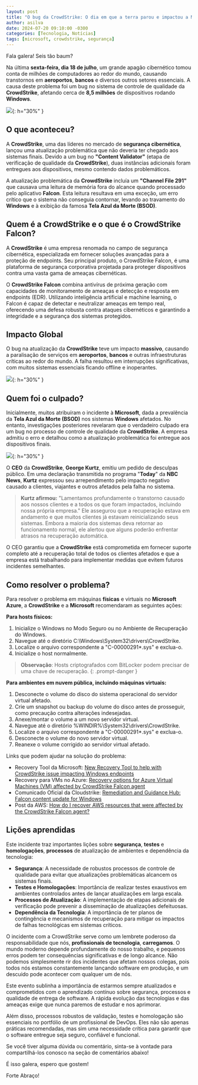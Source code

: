 ```yaml
---
layout: post
title: "O bug da CrowdStrike: O dia em que a terra parou e impactou a Microsoft"
author: asilva
date: 2024-07-20 09:10:00 -0300
categories: [Tecnologia, Notícias]
tags: [microsoft, crowdstrike, segurança]
---
```


Fala galera! Seis tão baum?

Na última **sexta-feira, dia 18 de julho**, um grande apagão cibernético tomou conta de milhões de computadores ao redor do mundo, causando transtornos em **aeroportos**, **bancos** e diversos outros setores essenciais. A causa deste problema foi um bug no sistema de controle de qualidade da **CrowdStrike**, afetando cerca de **8,5 milhões** de dispositivos rodando **Windows**.

![](/assets/img/85/cloudstrike01.png){: h="30%" }

## **O que aconteceu?**

A **CrowdStrike**, uma das líderes no mercado de **segurança cibernética**, lançou uma atualização problemática que não deveria ter chegado aos sistemas finais. Devido a um bug no **"Content Validator"** (etapa de verificação de qualidade da **CrowdStrike**), duas instâncias adicionais foram entregues aos dispositivos, mesmo contendo dados problemáticos. 

A atualização problemática da **CrowdStrike** incluía um **"Channel File 291"** que causava uma leitura de memória fora do alcance quando processado pelo aplicativo **Falcon**. Esta leitura resultava em uma exceção, um erro crítico que o sistema não conseguia contornar, levando ao travamento do **Windows** e à exibição da famosa **Tela Azul da Morte (BSOD)**. 

## **Quem é a CrowdStrike e o que é o CrowdStrike Falcon?**

A **CrowdStrike** é uma empresa renomada no campo de segurança cibernética, especializada em fornecer soluções avançadas para a proteção de endpoints. Seu principal produto, o CrowdStrike Falcon, é uma plataforma de segurança corporativa projetada para proteger dispositivos contra uma vasta gama de ameaças cibernéticas.

O **CrowdStrike Falcon** combina antivírus de próxima geração com capacidades de monitoramento de ameaças e detecção e resposta em endpoints (EDR). Utilizando inteligência artificial e machine learning, o Falcon é capaz de detectar e neutralizar ameaças em tempo real, oferecendo uma defesa robusta contra ataques cibernéticos e garantindo a integridade e a segurança dos sistemas protegidos.

## **Impacto Global**

O bug na atualização da **CrowdStrike** teve um impacto **massivo**, causando a paralisação de serviços em **aeroportos**, **bancos** e outras infraestruturas críticas ao redor do mundo. A falha resultou em interrupções significativas, com muitos sistemas essenciais ficando offline e inoperantes. 

![](/assets/img/85/cloudstrike02.jpg){: h="30%" }

## **Quem foi o culpado?**

Inicialmente, muitos atribuíram o incidente à **Microsoft**, dada a prevalência da **Tela Azul da Morte (BSOD)** nos sistemas **Windows** afetados. No entanto, investigações posteriores revelaram que o verdadeiro culpado era um bug no processo de controle de qualidade da **CrowdStrike**. A empresa admitiu o erro e detalhou como a atualização problemática foi entregue aos dispositivos finais.

![](/assets/img/85/cloudstrike03.jpg){: h="30%" }

O **CEO** da **CrowdStrike**, **George Kurtz**, emitiu um pedido de desculpas público. Em uma declaração transmitida no programa "**Today**" da **NBC News**, **Kurtz** expressou seu arrependimento pelo impacto negativo causado a clientes, viajantes e outros afetados pela falha no sistema.

>**Kurtz afirmou:** "Lamentamos profundamente o transtorno causado aos nossos clientes e a todos os que foram impactados, incluindo nossa própria empresa." Ele assegurou que a recuperação estava em andamento e que muitos clientes já estavam reinicializando seus sistemas. Embora a maioria dos sistemas deva retornar ao funcionamento normal, ele alertou que alguns poderão enfrentar atrasos na recuperação automática.

O CEO garantiu que a **CrowdStrike** está comprometida em fornecer suporte completo até a recuperação total de todos os clientes afetados e que a empresa está trabalhando para implementar medidas que evitem futuros incidentes semelhantes.

## **Como resolver o problema?**

Para resolver o problema em máquinas **físicas** e virtuais no **Microsoft Azure**, a **CrowdStrike** e a **Microsoft** recomendaram as seguintes ações:

**Para hosts físicos:**

1. Inicialize o Windows no Modo Seguro ou no Ambiente de Recuperação do Windows.
2. Navegue até o diretório C:\Windows\System32\drivers\CrowdStrike.
3. Localize o arquivo correspondente a "C-00000291*.sys" e exclua-o.
4. Inicialize o host normalmente.

>**Observação**: Hosts criptografados com BitLocker podem precisar de uma chave de recuperação.
{: .prompt-danger }

**Para ambientes em nuvem pública, incluindo máquinas virtuais:**

1. Desconecte o volume do disco do sistema operacional do servidor virtual afetado.
2. Crie um snapshot ou backup do volume do disco antes de prosseguir, como precaução contra alterações indesejadas.
3. Anexe/montar o volume a um novo servidor virtual.
4. Navegue até o diretório %WINDIR%\System32\drivers\CrowdStrike.
5. Localize o arquivo correspondente a "C-00000291*.sys" e exclua-o.
6. Desconecte o volume do novo servidor virtual.
7. Reanexe o volume corrigido ao servidor virtual afetado.

Links que podem ajudar na solução do problema:

- Recovery Tool da Microsoft: <a href="https://techcommunity.microsoft.com/t5/intune-customer-success/new-recovery-tool-to-help-with-crowdstrike-issue-impacting/ba-p/4196959" target="_blank">New Recovery Tool to help with CrowdStrike issue impacting Windows endpoints</a>
- Recovery para VMs no Azure: <a href="https://techcommunity.microsoft.com/t5/azure-compute-blog/recovery-options-for-azure-virtual-machines-vm-affected-by/ba-p/4196798" target="_blank">Recovery options for Azure Virtual Machines (VM) affected by CrowdStrike Falcon agent</a>
- Comunicado Oficial da Cloudstrike: <a href="https://www.crowdstrike.com/falcon-content-update-remediation-and-guidance-hub/" target="_blank">Remediation and Guidance Hub: Falcon content update for Windows</a>
- Post da AWS: <a href="https://repost.aws/en/knowledge-center/ec2-instance-crowdstrike-agent" target="_blank">How do I recover AWS resources that were affected by the CrowdStrike Falcon agent?</a>

## **Lições aprendidas**

Este incidente traz importantes lições sobre **segurança**, **testes** e **homologações**, **processos** de atualização de ambientes e dependência da tecnologia:

- **Segurança**: A necessidade de robustos processos de controle de qualidade para evitar que atualizações problemáticas alcancem os sistemas finais.
- **Testes e Homologações**: Importância de realizar testes exaustivos em ambientes controlados antes de lançar atualizações em larga escala.
- **Processos de Atualização**: A implementação de etapas adicionais de verificação pode prevenir a disseminação de atualizações defeituosas.
- **Dependência da Tecnologia**: A importância de ter planos de contingência e mecanismos de recuperação para mitigar os impactos de falhas tecnológicas em sistemas críticos.

O incidente com a CrowdStrike serve como um lembrete poderoso da responsabilidade que nós, **profissionais de tecnologia**, **carregamos**. O mundo moderno depende profundamente do nosso trabalho, e pequenos erros podem ter consequências significativas e de longo alcance. Não podemos simplesmente rir dos incidentes que afetam nossos colegas, pois todos nós estamos constantemente lançando software em produção, e um descuido pode acontecer com qualquer um de nós.

Este evento sublinha a importância de estarmos sempre atualizados e comprometidos com o aprendizado contínuo sobre segurança, processos e qualidade de entrega de software. A rápida evolução das tecnologias e das ameaças exige que nunca paremos de estudar e nos aprimorar.

Além disso, processos robustos de validação, testes e homologação são essenciais no portfólio de um profissional de DevOps. Eles não são apenas práticas recomendadas, mas sim uma necessidade crítica para garantir que o software entregue seja seguro, confiável e funcional. 

Se você tiver alguma dúvida ou comentário, sinta-se à vontade para compartilhá-los conosco na seção de comentários abaixo!

É isso galera, espero que gostem!

Forte Abraço!
